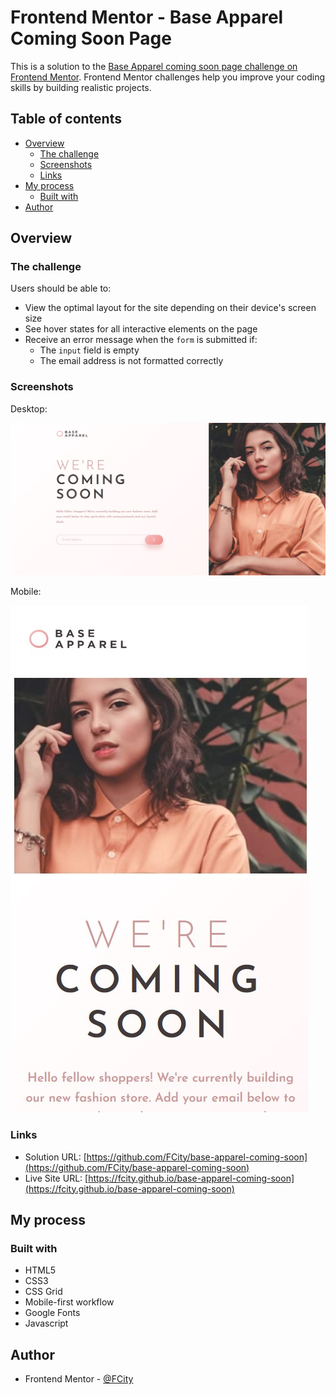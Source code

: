 # Frontend Mentor - Base Apparel Coming Soon Page

This is a solution to the [Base Apparel coming soon page challenge on Frontend Mentor](https://www.frontendmentor.io/challenges/base-apparel-coming-soon-page-5d46b47f8db8a7063f9331a0). Frontend Mentor challenges help you improve your coding skills by building realistic projects.

## Table of contents

- [Overview](#overview)
  - [The challenge](#the-challenge)
  - [Screenshots](#screenshots)
  - [Links](#links)
- [My process](#my-process)
  - [Built with](#built-with)
- [Author](#author)

## Overview

### The challenge

Users should be able to:

- View the optimal layout for the site depending on their device's screen size
- See hover states for all interactive elements on the page
- Receive an error message when the `form` is submitted if:
  - The `input` field is empty
  - The email address is not formatted correctly

### Screenshots

Desktop:

![Desktop view](./images/screenshot-desktop.jpg?raw=true)

Mobile:

![Mobile view](./images/screenshot-mobile.jpg?raw=true)

### Links

- Solution URL: [https://github.com/FCity/base-apparel-coming-soon](https://github.com/FCity/base-apparel-coming-soon)
- Live Site URL: [https://fcity.github.io/base-apparel-coming-soon](https://fcity.github.io/base-apparel-coming-soon)

## My process

### Built with

- HTML5
- CSS3
- CSS Grid
- Mobile-first workflow
- Google Fonts
- Javascript

## Author

- Frontend Mentor - [@FCity](https://www.frontendmentor.io/profile/FCity)
